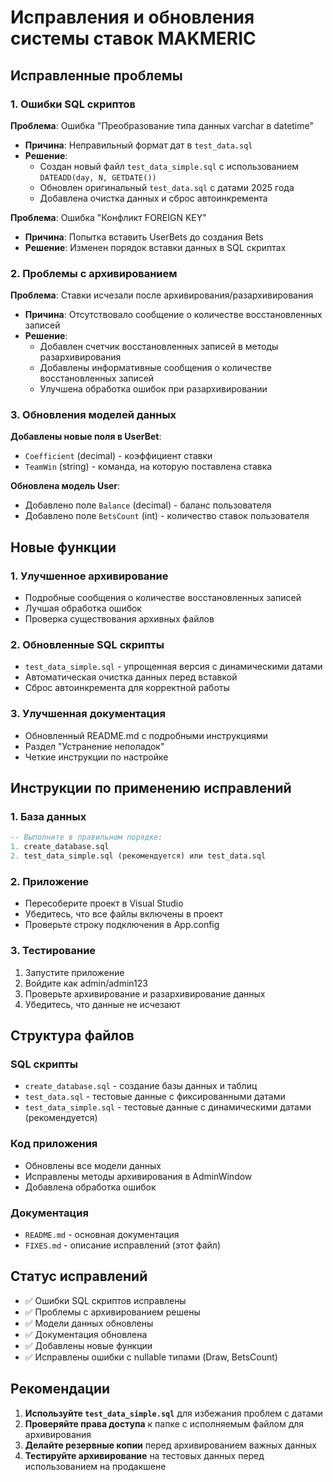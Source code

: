 # Исправления и обновления системы ставок MAKMERIC

## Исправленные проблемы

### 1. Ошибки SQL скриптов
**Проблема**: Ошибка "Преобразование типа данных varchar в datetime"
- **Причина**: Неправильный формат дат в `test_data.sql`
- **Решение**: 
  - Создан новый файл `test_data_simple.sql` с использованием `DATEADD(day, N, GETDATE())`
  - Обновлен оригинальный `test_data.sql` с датами 2025 года
  - Добавлена очистка данных и сброс автоинкремента

**Проблема**: Ошибка "Конфликт FOREIGN KEY"
- **Причина**: Попытка вставить UserBets до создания Bets
- **Решение**: Изменен порядок вставки данных в SQL скриптах

### 2. Проблемы с архивированием
**Проблема**: Ставки исчезали после архивирования/разархивирования
- **Причина**: Отсутствовало сообщение о количестве восстановленных записей
- **Решение**: 
  - Добавлен счетчик восстановленных записей в методы разархивирования
  - Добавлены информативные сообщения о количестве восстановленных записей
  - Улучшена обработка ошибок при разархивировании

### 3. Обновления моделей данных
**Добавлены новые поля в UserBet**:
- `Coefficient` (decimal) - коэффициент ставки
- `TeamWin` (string) - команда, на которую поставлена ставка

**Обновлена модель User**:
- Добавлено поле `Balance` (decimal) - баланс пользователя
- Добавлено поле `BetsCount` (int) - количество ставок пользователя

## Новые функции

### 1. Улучшенное архивирование
- Подробные сообщения о количестве восстановленных записей
- Лучшая обработка ошибок
- Проверка существования архивных файлов

### 2. Обновленные SQL скрипты
- `test_data_simple.sql` - упрощенная версия с динамическими датами
- Автоматическая очистка данных перед вставкой
- Сброс автоинкремента для корректной работы

### 3. Улучшенная документация
- Обновленный README.md с подробными инструкциями
- Раздел "Устранение неполадок"
- Четкие инструкции по настройке

## Инструкции по применению исправлений

### 1. База данных
```sql
-- Выполните в правильном порядке:
1. create_database.sql
2. test_data_simple.sql (рекомендуется) или test_data.sql
```

### 2. Приложение
- Пересоберите проект в Visual Studio
- Убедитесь, что все файлы включены в проект
- Проверьте строку подключения в App.config

### 3. Тестирование
1. Запустите приложение
2. Войдите как admin/admin123
3. Проверьте архивирование и разархивирование данных
4. Убедитесь, что данные не исчезают

## Структура файлов

### SQL скрипты
- `create_database.sql` - создание базы данных и таблиц
- `test_data.sql` - тестовые данные с фиксированными датами
- `test_data_simple.sql` - тестовые данные с динамическими датами (рекомендуется)

### Код приложения
- Обновлены все модели данных
- Исправлены методы архивирования в AdminWindow
- Добавлена обработка ошибок

### Документация
- `README.md` - основная документация
- `FIXES.md` - описание исправлений (этот файл)

## Статус исправлений

- ✅ Ошибки SQL скриптов исправлены
- ✅ Проблемы с архивированием решены
- ✅ Модели данных обновлены
- ✅ Документация обновлена
- ✅ Добавлены новые функции
- ✅ Исправлены ошибки с nullable типами (Draw, BetsCount)

## Рекомендации

1. **Используйте `test_data_simple.sql`** для избежания проблем с датами
2. **Проверяйте права доступа** к папке с исполняемым файлом для архивирования
3. **Делайте резервные копии** перед архивированием важных данных
4. **Тестируйте архивирование** на тестовых данных перед использованием на продакшене 